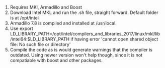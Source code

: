 1. Requires MKl, Armadillo and Boost
2. Download Intel MKL and run the .sh file, straight forward. Default folder is at /opt/intel
3. Armadillo 7.8 is compiled and installed at /usr/local.
4. Use export LD_LIBRARY_PATH=/opt/intel/compilers_and_libraries_2017/linux/mkl/lib/intel64:$LD_LIBRARY_PATH if having error 'cannot open shared object file: No such file or directory'
5. Compile the code as is would generate warnings that the compiler is outdated. Using newer version won't help though, since it is not compatiable with boost and other packages.
